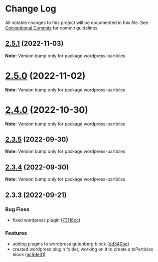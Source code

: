 # Change Log

All notable changes to this project will be documented in this file.
See [Conventional Commits](https://conventionalcommits.org) for commit guidelines.

## [2.5.1](https://github.com/matteobruni/tsparticles/compare/wordpress-particles@2.5.0...wordpress-particles@2.5.1) (2022-11-03)

**Note:** Version bump only for package wordpress-particles

# [2.5.0](https://github.com/matteobruni/tsparticles/compare/wordpress-particles@2.4.0...wordpress-particles@2.5.0) (2022-11-02)

**Note:** Version bump only for package wordpress-particles

# [2.4.0](https://github.com/matteobruni/tsparticles/compare/wordpress-particles@2.3.5...wordpress-particles@2.4.0) (2022-10-30)

**Note:** Version bump only for package wordpress-particles

## [2.3.5](https://github.com/matteobruni/tsparticles/compare/wordpress-particles@2.3.4...wordpress-particles@2.3.5) (2022-09-30)

**Note:** Version bump only for package wordpress-particles

## [2.3.4](https://github.com/matteobruni/tsparticles/compare/wordpress-particles@2.3.3...wordpress-particles@2.3.4) (2022-09-30)

**Note:** Version bump only for package wordpress-particles

## 2.3.3 (2022-09-21)

### Bug Fixes

-   fixed wordpress plugin ([73118cc](https://github.com/matteobruni/tsparticles/commit/73118cc6563453300c99818eb6efd768b9e553d0))

### Features

-   adding plugins to wordpress gutenberg block ([dd340be](https://github.com/matteobruni/tsparticles/commit/dd340be2a9f83dac1ce11c70ba97e8d1d75c6e27))
-   created wordpress plugin folder, working on it to create a tsParticles block ([ac6de31](https://github.com/matteobruni/tsparticles/commit/ac6de3168c4761af258bc5ec45cafca45eb9b3f2))
